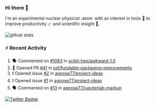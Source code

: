 ### Hi there 👋 

I'm an experimental nuclear physicist :atom: with an interest in tools :wrench: to improve productivity :chart_with_upwards_trend: and scientific insight :telescope:.

![github stats](https://github-readme-stats.vercel.app/api?username=agoose77&show_icons=true&hide_rank=true&hide_title=true&bg_color=30,e76445,904e95&text_color=efe3ec&icon_color=efe3ec)
<!--
**agoose77/agoose77** is a ✨ _special_ ✨ repository because its `README.md` (this file) appears on your GitHub profile.

Here are some ideas to get you started:

- 🔭 I’m currently working on ...
- 🌱 I’m currently learning ...
- 👯 I’m looking to collaborate on ...
- 🤔 I’m looking for help with ...
- 💬 Ask me about ...
- 📫 How to reach me: ...
- 😄 Pronouns: ...
- ⚡ Fun fact: ...
-->

### :zap: Recent Activity
<!--START_SECTION:activity-->
1. 🗣 Commented on [#1083](https://github.com/scikit-hep/awkward-1.0/issues/1083) in [scikit-hep/awkward-1.0](https://github.com/scikit-hep/awkward-1.0)
2. 💪 Opened PR [#41](https://github.com/psf/fundable-packaging-improvements/pull/41) in [psf/fundable-packaging-improvements](https://github.com/psf/fundable-packaging-improvements)
3. ❗️ Opened issue [#2](https://github.com/agoose77/project-ideas/issues/2) in [agoose77/project-ideas](https://github.com/agoose77/project-ideas)
4. ❗️ Opened issue [#1](https://github.com/agoose77/project-ideas/issues/1) in [agoose77/project-ideas](https://github.com/agoose77/project-ideas)
5. 🗣 Commented on [#13](https://github.com/agoose77/jupyterlab-markup/issues/13) in [agoose77/jupyterlab-markup](https://github.com/agoose77/jupyterlab-markup)
<!--END_SECTION:activity-->


[![Twitter Badge](https://img.shields.io/twitter/follow/agoose77?style=flat-square&logo=Twitter&logoColor=white&color=cornflowerblue)](https://twitter.com/agoose77)
